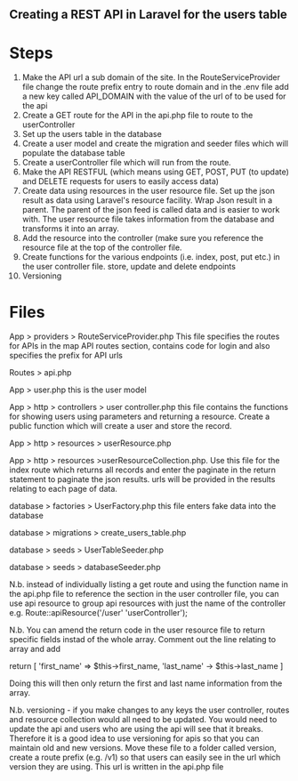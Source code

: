 Creating a REST API in Laravel for the users table
----------------------------------------------------

Steps
========

1. Make the API url a sub domain of the site. In the RouteServiceProvider file change the route prefix entry to route domain and in the .env file 
add a new key called API_DOMAIN with the value of the url of to be used for the api
2. Create a GET route for the API in the api.php file to route to the userController
3. Set up the users table in the database
4. Create a user model and create the migration and seeder files which will populate the database table
5. Create a userController file which will run from the route.
6. Make the API RESTFUL (which means using GET, POST, PUT (to update) and DELETE requests for users to easily access data)
7. Create data using resources in the user resource file. Set up the json result as data using Laravel's resource facility. Wrap Json result in a parent. The parent of the json feed is called data and is easier to work with. The user resource file takes information from the database and transforms it into an array.
8.  Add the resource into the controller (make sure you reference the resource file at the top of the controller file.
9. Create functions for the various endpoints (i.e. index, post, put etc.) in the user controller file. store, update and delete endpoints
10. Versioning



Files
======

App > providers > RouteServiceProvider.php This file specifies the routes for APIs in the map API routes section, contains code 
for login and also specifies the prefix for API urls 

Routes > api.php

App > user.php this is the user model

App > http > controllers > user controller.php this file contains the functions for showing users using parameters and returning a 
resource. Create a public function which will create a user and store the record.

App > http > resources > userResource.php

App > http > resources >userResourceCollection.php. Use this file for the index route which returns all records and enter the paginate in the return statement to paginate the json results.  urls will be provided in the results relating to each page of data.


database > factories > UserFactory.php this file enters fake data into the database

database > migrations > create_users_table.php

database > seeds > UserTableSeeder.php

database > seeds > databaseSeeder.php

N.b. instead of individually listing a get route and using the function name in the api.php file to reference the section in the 
user controller file, you can use api resource to group api resources with just the name of the controller
e.g. Route::apiResource('/user' 'userController'); 

N.b. You can amend the return code in the user resource file to return specific fields instad of the whole array.  Comment out the line relating to array and add

return [
'first_name' => $this->first_name,
'last_name' -> $this->last_name ]

Doing this will then only return the first and last name information from the array.

N.b. versioning - if you make changes to any keys the user controller, routes and resource collection would all need to be updated. You would need to update the api and users who are using the api will see that it breaks. Therefore it is a good idea to use versioning for apis so that you can maintain old and new versions. Move these file to a folder called version, create a route prefix (e.g. /v1) so that users can easily see in the url which version they are using.  This url is written in the api.php file  
